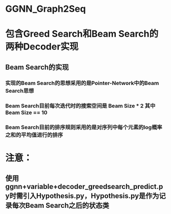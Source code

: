 # GGNN_Graph2Seq

# 包含Greed Search和Beam Search的两种Decoder实现
## Beam Search的实现
### 实现的Beam Search的思想采用的是Pointer-Network中的Beam Search思想
### Beam Search目前每次迭代时的搜索空间是 Beam Size * 2 其中 Beam Size == 10
### Beam Search目前的排序规则采用的是对序列中每个元素的log概率之和的平均值进行的排序

# 注意：
## 使用ggnn+variable+decoder_greedsearch_predict.py时需引入Hypothesis.py，Hypothesis.py是作为记录每次Beam Search之后的状态类
